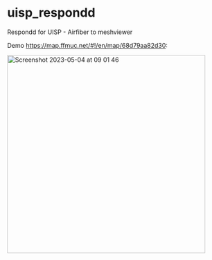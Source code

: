 # uisp_respondd
Respondd for UISP - Airfiber to meshviewer

Demo https://map.ffmuc.net/#!/en/map/68d79aa82d30:

<img width="457" alt="Screenshot 2023-05-04 at 09 01 46" src="https://user-images.githubusercontent.com/6527744/236213586-65245dcb-3161-491a-a5f1-336ec5d9e957.png">

